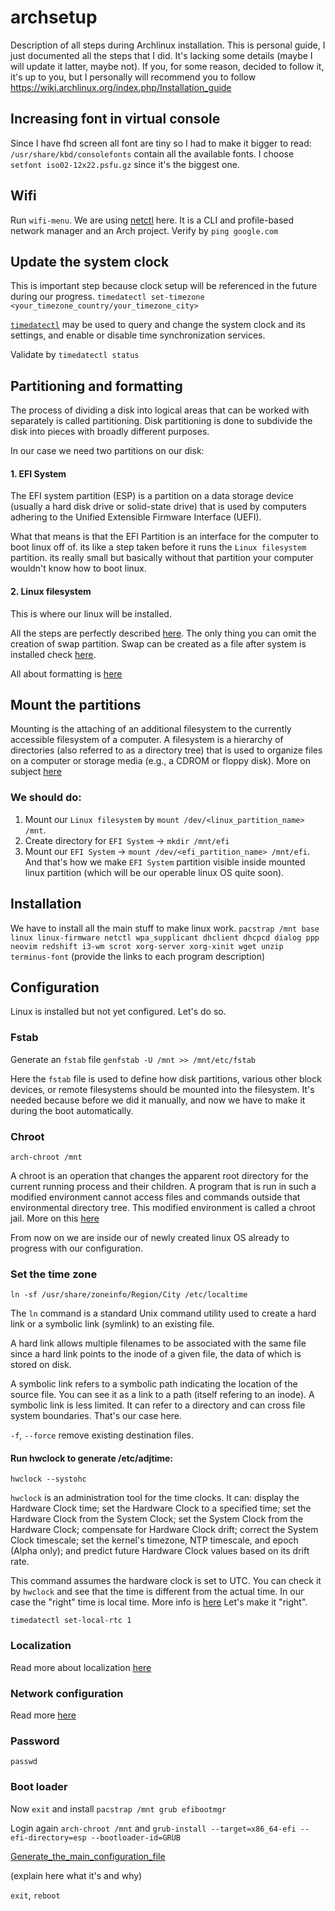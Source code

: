 # archsetup
Description of all steps during Archlinux installation. This is personal guide, I just documented all the steps that I did. It's lacking some details (maybe I will update it latter, maybe not). If you, for some reason, decided to follow it, it's up to you, but I personally will recommend you to follow https://wiki.archlinux.org/index.php/Installation_guide

## Increasing font in virtual console
Since I have fhd screen all font are tiny so I had to make it bigger to read:
`/usr/share/kbd/consolefonts` contain all the available fonts. I choose `setfont iso02-12x22.psfu.gz` since it's the biggest one.

## Wifi
Run `wifi-menu`. 
We are using [netctl](https://wiki.archlinux.org/index.php/Netctl) here. It is a CLI and profile-based network manager and an Arch project. 
Verify by `ping google.com`

## Update the system clock
This is important step because clock setup will be referenced in the future during our progress. 
`timedatectl set-timezone <your_timezone_country/your_timezone_city>`

[`timedatectl`](https://jlk.fjfi.cvut.cz/arch/manpages/man/timedatectl.1) may be used to query and change the system clock and its settings, and enable or disable time synchronization services.

Validate by `timedatectl status` 


## Partitioning and formatting 
The process of dividing a disk into logical areas that can be worked with separately is called partitioning. Disk partitioning is done to subdivide the disk into pieces with broadly different purposes. 

In our case we need two partitions on our disk:

#### 1. EFI System
The EFI system partition (ESP) is a partition on a data storage device (usually a hard disk drive or solid-state drive) that is used by computers adhering to the Unified Extensible Firmware Interface (UEFI).

What that means is that the EFI Partition is an interface for the computer to boot linux off of. its like a step taken    before it runs the `Linux filesystem` partition. its really small but basically without that partition your computer wouldn't know how to boot linux.

#### 2. Linux filesystem
This is where our linux will be installed.

All the steps are perfectly described [here](https://wiki.archlinux.org/index.php/Installation_guide#Partition_the_disks). The only thing you can omit the creation of swap partition. Swap can be created as a file after system is installed check [here](https://www.youtube.com/watch?v=llbL6wOcfoI).

All about formatting is [here](https://wiki.archlinux.org/index.php/Installation_guide#Format_the_partitions)    

## Mount the partitions
Mounting is the attaching of an additional filesystem to the currently accessible filesystem of a computer. A filesystem is a hierarchy of directories (also referred to as a directory tree) that is used to organize files on a computer or storage media (e.g., a CDROM or floppy disk). More on subject [here](http://www.linfo.org/mounting.html) 

### We should do:
1) Mount our `Linux filesystem` by `mount /dev/<linux_partition_name> /mnt`. 
2) Create directory for `EFI System` -> `mkdir /mnt/efi`
3) Mount our `EFI System` -> `mount /dev/<efi_partition_name> /mnt/efi`. And that's how we make `EFI System` partition visible inside mounted linux partition (which will be our operable linux OS quite soon).  

## Installation 
We have to install all the main stuff to make linux work.
`pacstrap /mnt base linux linux-firmware netctl wpa_supplicant dhclient dhcpcd dialog ppp neovim redshift i3-wm scrot xorg-server xorg-xinit wget unzip terminus-font`
(provide the links to each program description)

## Configuration
Linux is installed but not yet configured. Let's do so.

### Fstab
Generate an `fstab` file `genfstab -U /mnt >> /mnt/etc/fstab`

Here the `fstab` file is used to define how disk partitions, various other block devices, or remote filesystems should be mounted into the filesystem. It's needed because before we did it manually, and now we have to make it during the boot automatically.

### Chroot
`arch-chroot /mnt`

A chroot is an operation that changes the apparent root directory for the current running process and their children. A program that is run in such a modified environment cannot access files and commands outside that environmental directory tree. This modified environment is called a chroot jail. More on this [here](https://wiki.archlinux.org/index.php/Chroot) 

From now on we are inside our of newly created linux OS already to progress with our configuration. 

### Set the time zone

`ln -sf /usr/share/zoneinfo/Region/City /etc/localtime`

The `ln` command is a standard Unix command utility used to create a hard link or a symbolic link (symlink) to an existing file. 

A hard link allows multiple filenames to be associated with the same file since a hard link points to the inode of a given file, the data of which is stored on disk. 

A symbolic link refers to a symbolic path indicating the location of the source file. You can see it as a link to a path (itself refering to an inode). A symbolic link is less limited. It can refer to a directory and can cross file system boundaries. That's our case here.

`-f`, `--force` remove existing destination files.

#### Run hwclock to generate /etc/adjtime:

`hwclock --systohc`

`hwclock` is an administration tool for the time clocks. It can: display the Hardware Clock time; set the Hardware Clock to a specified time; set the Hardware Clock from the System Clock; set the System Clock from the Hardware Clock; compensate for Hardware Clock drift; correct the System Clock timescale; set the kernel's timezone, NTP timescale, and epoch (Alpha only); and predict future Hardware Clock values based on its drift rate.

This command assumes the hardware clock is set to UTC. You can check it by `hwclock` and see that the time is different from the actual time. In our case the "right" time is local time. More info is [here](https://wiki.archlinux.org/index.php/System_time#Time_standard) Let's make it "right".

`timedatectl set-local-rtc 1`

### Localization
Read more about localization [here](https://wiki.archlinux.org/index.php/Installation_guide#Localization)

### Network configuration
Read more [here](https://wiki.archlinux.org/index.php/Installation_guide#Network_configuration)

### Password
`passwd`

### Boot loader
Now `exit` and install `pacstrap /mnt grub efibootmgr`

Login again `arch-chroot /mnt`
and `grub-install --target=x86_64-efi --efi-directory=esp --bootloader-id=GRUB`

[Generate_the_main_configuration_file](https://wiki.archlinux.org/index.php/GRUB#Generate_the_main_configuration_file)

(explain here what it's and why)

`exit`, `reboot`
